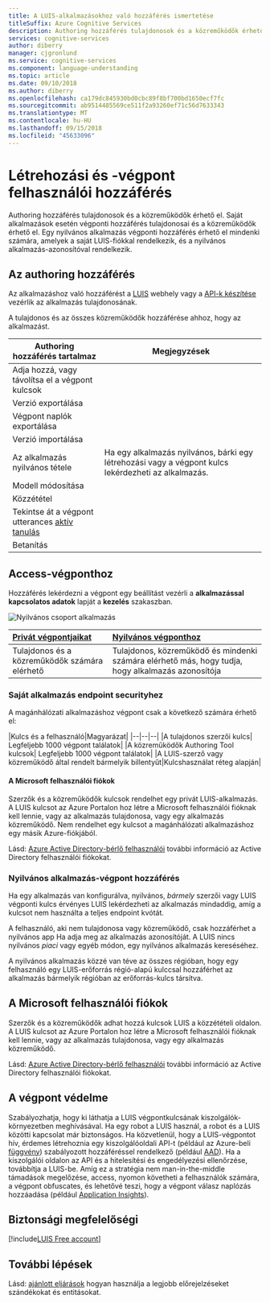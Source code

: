 ```yaml
---
title: A LUIS-alkalmazásokhoz való hozzáférés ismertetése
titleSuffix: Azure Cognitive Services
description: Authoring hozzáférés tulajdonosok és a közreműködők érhető el. Saját alkalmazások esetén végponti hozzáférés tulajdonosai és a közreműködők érhető el. Egy nyilvános alkalmazás végponti hozzáférés érhető el mindenki számára, amelyek a saját LUIS-fiókkal rendelkezik, és a nyilvános alkalmazás-azonosítóval rendelkezik.
services: cognitive-services
author: diberry
manager: cjgronlund
ms.service: cognitive-services
ms.component: language-understanding
ms.topic: article
ms.date: 09/10/2018
ms.author: diberry
ms.openlocfilehash: ca179dc845930bd0cbc89f8bf700bd1650ecf7fc
ms.sourcegitcommit: ab9514485569ce511f2a93260ef71c56d7633343
ms.translationtype: MT
ms.contentlocale: hu-HU
ms.lasthandoff: 09/15/2018
ms.locfileid: "45633096"
---
```

# <a name="authoring-and-endpoint-user-access"></a>Létrehozási és -végpont felhasználói hozzáférés
Authoring hozzáférés tulajdonosok és a közreműködők érhető el. Saját alkalmazások esetén végponti hozzáférés tulajdonosai és a közreműködők érhető el. Egy nyilvános alkalmazás végponti hozzáférés érhető el mindenki számára, amelyek a saját LUIS-fiókkal rendelkezik, és a nyilvános alkalmazás-azonosítóval rendelkezik. 

## <a name="access-to-authoring"></a>Az authoring hozzáférés
Az alkalmazáshoz való hozzáférést a [LUIS](luis-reference-regions.md#luis-website) webhely vagy a [API-k készítése](https://aka.ms/luis-authoring-apis) vezérlik az alkalmazás tulajdonosának. 

A tulajdonos és az összes közreműködők hozzáférése ahhoz, hogy az alkalmazást. 

|Authoring hozzáférés tartalmaz|Megjegyzések|
|--|--|
|Adja hozzá, vagy távolítsa el a végpont kulcsok||
|Verzió exportálása||
|Végpont naplók exportálása||
|Verzió importálása||
|Az alkalmazás nyilvános tétele|Ha egy alkalmazás nyilvános, bárki egy létrehozási vagy a végpont kulcs lekérdezheti az alkalmazás.|
|Modell módosítása|
|Közzététel|
|Tekintse át a végpont utterances [aktív tanulás](luis-how-to-review-endoint-utt.md)|
|Betanítás|

## <a name="access-to-endpoint"></a>Access-végponthoz
Hozzáférés lekérdezni a végpont egy beállítást vezérli a **alkalmazással kapcsolatos adatok** lapját a **kezelés** szakaszban. 

![Nyilvános csoport alkalmazás](./media/luis-concept-security/set-application-as-public.png)

|[Privát végpontjaikat](#private-app-endpoint-security)|[Nyilvános végponthoz](#public-app-endpoint-access)|
|:--|:--|
|Tulajdonos és a közreműködők számára elérhető|Tulajdonos, közreműködő és mindenki számára elérhető más, hogy tudja, hogy alkalmazás azonosítója|

### <a name="private-app-endpoint-security"></a>Saját alkalmazás endpoint securityhez
A magánhálózati alkalmazáshoz végpont csak a következő számára érhető el:

|Kulcs és a felhasználó|Magyarázat|
|--|--|--|
|A tulajdonos szerzői kulcs| Legfeljebb 1000 végpont találatok|
|A közreműködők Authoring Tool kulcsok| Legfeljebb 1000 végpont találatok|
|A LUIS-szerző vagy közreműködő által rendelt bármelyik billentyűt|Kulcshasználat réteg alapján|

#### <a name="microsoft-user-accounts"></a>A Microsoft felhasználói fiókok
Szerzők és a közreműködők kulcsok rendelhet egy privát LUIS-alkalmazás. A LUIS kulcsot az Azure Portalon hoz létre a Microsoft felhasználói fióknak kell lennie, vagy az alkalmazás tulajdonosa, vagy egy alkalmazás közreműködő. Nem rendelhet egy kulcsot a magánhálózati alkalmazáshoz egy másik Azure-fiókjából.

Lásd: [Azure Active Directory-bérlő felhasználói](luis-how-to-collaborate.md#azure-active-directory-tenant-user) további információ az Active Directory felhasználói fiókokat. 

### <a name="public-app-endpoint-access"></a>Nyilvános alkalmazás-végpont hozzáférés
Ha egy alkalmazás van konfigurálva, nyilvános, _bármely_ szerzői vagy LUIS végponti kulcs érvényes LUIS lekérdezheti az alkalmazás mindaddig, amíg a kulcsot nem használta a teljes endpoint kvótát.

A felhasználó, aki nem tulajdonosa vagy közreműködő, csak hozzáférhet a nyilvános app Ha adja meg az alkalmazás azonosítóját. A LUIS nincs nyilvános _piaci_ vagy egyéb módon, egy nyilvános alkalmazás kereséséhez.  

A nyilvános alkalmazás közzé van téve az összes régióban, hogy egy felhasználó egy LUIS-erőforrás régió-alapú kulccsal hozzáférhet az alkalmazás bármelyik régióban az erőforrás-kulcs társítva.

## <a name="microsoft-user-accounts"></a>A Microsoft felhasználói fiókok
Szerzők és a közreműködők adhat hozzá kulcsok LUIS a közzétételi oldalon. A LUIS kulcsot az Azure Portalon hoz létre a Microsoft felhasználói fióknak kell lennie, vagy az alkalmazás tulajdonosa, vagy egy alkalmazás közreműködő. 

Lásd: [Azure Active Directory-bérlő felhasználói](luis-how-to-collaborate.md#azure-active-directory-tenant-user) további információ az Active Directory felhasználói fiókokat. 

<!--
### Individual consent
If the Microsoft user account is part of an Azure Active Directory (AAD), and the active directory doesn't allow users to give consent, then you can provide individual consent as part of the login process. 

### Administrator consent
If the Microsoft user account is part of an Azure Active Directory (AAD), and the active directory doesn't allow users to give consent, then the administrator can give individual consent via the method discussed in this [blog](https://blogs.technet.microsoft.com/tfg/2017/10/15/english-tips-to-manage-azure-ad-users-consent-to-applications-using-azure-ad-graph-api/). 
-->

## <a name="securing-the-endpoint"></a>A végpont védelme 
Szabályozhatja, hogy ki láthatja a LUIS végpontkulcsának kiszolgálók-környezetben meghívásával. Ha egy robot a LUIS használ, a robot és a LUIS közötti kapcsolat már biztonságos. Ha közvetlenül, hogy a LUIS-végpontot hív, érdemes létrehoznia egy kiszolgálóoldali API-t (például az Azure-beli [függvény](https://azure.microsoft.com/services/functions/)) szabályozott hozzáféréssel rendelkező (például [AAD](https://azure.microsoft.com/services/active-directory/)). Ha a kiszolgálói oldalon az API és a hitelesítési és engedélyezési ellenőrzése, továbbítja a LUIS-be. Amíg ez a stratégia nem man-in-the-middle támadások megelőzése, access, nyomon követheti a felhasználók számára, a végpont obfuscates, és lehetővé teszi, hogy a végpont válasz naplózás hozzáadása (például [Application Insights](https://azure.microsoft.com/services/application-insights/)).  

## <a name="security-compliance"></a>Biztonsági megfelelőségi
 
[!include[LUIS Free account](../../../includes/cognitive-services-luis-security-compliance.md)]

## <a name="next-steps"></a>További lépések

Lásd: [ajánlott eljárások](luis-concept-best-practices.md) hogyan használja a legjobb előrejelzéseket szándékokat és entitásokat.
